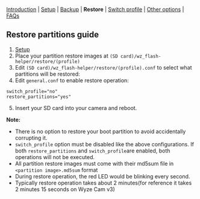 [Introduction](README.md) | [Setup](README_setup.md) | [Backup](README_backup.md) | **Restore** | [Switch profile](README_switch_profile.md) | [Other options](README_other_options.md) | [FAQs](README_FAQs.md)

## Restore partitions guide

1. [Setup](README_setup.md)
2. Place your partition restore images at `(SD card)/wz_flash-helper/restore/(profile)`
3. Edit `(SD card)/wz_flash-helper/restore/(profile).conf` to select what partitions will be restored:
4. Edit `general.conf` to enable restore operation:
```
switch_profile="no"
restore_partitions="yes"
```
5. Insert your SD card into your camera and reboot.


**Note:**
- There is no option to restore your boot partition to avoid accidentally corrupting it.
- `switch_profile` option must be disabled like the above configurations. If both `restore_partitions` and `switch_profile`are enabled, both operations will not be executed.
- All partition restore images must come with their md5sum file in `<partition image>.md5sum` format
- During restore operation, the red LED would be blinking every second.
- Typically restore operation takes about 2 minutes(for reference it takes 2 minutes 15 seconds on Wyze Cam v3)


